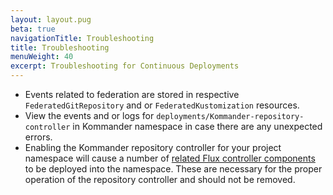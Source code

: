 ```yaml
---
layout: layout.pug
beta: true
navigationTitle: Troubleshooting
title: Troubleshooting
menuWeight: 40
excerpt: Troubleshooting for Continuous Deployments
---
```


- Events related to federation are stored in respective `FederatedGitRepository` and or `FederatedKustomization` resources.
- View the events and or logs for `deployments/Kommander-repository-controller` in Kommander namespace in case there are any unexpected errors.
- Enabling the Kommander repository controller for your project namespace will cause a number of [related Flux controller components](https://toolkit.fluxcd.io/components/) to be deployed into the namespace. These are necessary for the proper operation of the repository controller and should not be removed.
